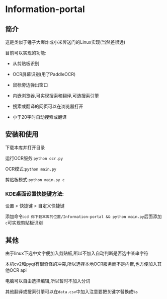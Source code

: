 # Information-portal

## 简介

这是类似于锤子大爆炸或小米传送门的Linux实现(当然差很远)

目前可以实现的功能:

* 从剪贴板识别

* OCR屏幕识别(用了PaddleOCR)

* 鼠标旁边弹出窗口

* 内嵌浏览器,可实现搜索和翻译,可选搜索引擎

* 搜索或翻译的网页可以在浏览器打开

* 小于20字时自动搜索或翻译

## 安装和使用

下载本库并打开目录

运行OCR服务:`python ocr.py`

OCR模式:`python main.py`

剪贴板模式:`python main.py c`

### KDE桌面设置快捷键方法:

设置 > 快捷键 > 自定义快捷键

添加命令:`cd 你下载本库的位置/Information-portal && python main.py`后面添加`c`可实现剪贴板识别

## 其他

由于linux下选中文字便加入剪贴板,所以不加入自动判断是否选中某串字符

本机cv2和pyqt有很奇怪的冲突,所以选择本地OCR服务而不是内嵌,也方便加入其他OCR api

电脑可以自由选择编辑,所以暂时不加入分词

其他翻译或搜索引擎可以在`data.csv`中加入注意要把关键字替换成`%s`
